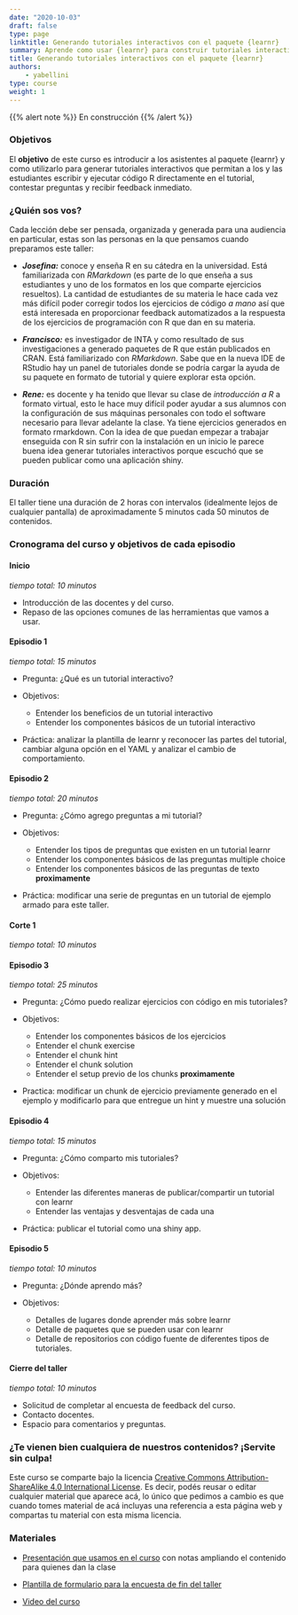 ```yaml
---
date: "2020-10-03"
draft: false
type: page
linktitle: Generando tutoriales interactivos con el paquete {learnr}
summary: Aprende como usar {learnr} para construir tutoriales interactivos con R.
title: Generando tutoriales interactivos con el paquete {learnr}
authors: 
    - yabellini
type: course
weight: 1
---
```


{{% alert note %}}
En construcción
{{% /alert %}}

### Objetivos

El **objetivo** de este curso es introducir a los asistentes al paquete {learnr} y como utilizarlo para generar tutoriales interactivos que permitan a los y las estudiantes escribir y ejecutar código R directamente en el tutorial, contestar preguntas y recibir feedback inmediato.

### ¿Quién sos vos?

Cada lección debe ser pensada, organizada y generada para una audiencia en particular, estas son las personas en la que pensamos cuando preparamos este taller:

* **_Josefina:_** conoce y enseña R en su cátedra en la universidad.  Está familiarizada con _RMarkdown_ (es parte de lo que enseña a sus estudiantes y uno de los formatos en los que comparte ejercicios resueltos).  La cantidad de estudiantes de su materia le hace cada vez más difícil poder corregir todos los ejercicios de código _a mano_ así que está interesada en proporcionar feedback automatizados a la respuesta de los ejercicios de programación con R que dan en su materia.

* **_Francisco:_** es investigador de INTA y como resultado de sus investigaciones a generado paquetes de R que están publicados en CRAN. Está familiarizado con _RMarkdown_. Sabe que en la nueva IDE de RStudio hay un panel de tutoriales donde se podría cargar la ayuda de su paquete en formato de tutorial y quiere explorar esta opción. 

* **_Rene:_** es docente y ha tenido que llevar su clase de _introducción a R_ a formato virtual, esto le hace muy difícil poder ayudar a sus alumnos con la configuración de sus máquinas personales con todo el software necesario para llevar adelante la clase. Ya tiene ejercicios generados en formato rmarkdown. Con la idea de que puedan empezar a trabajar enseguida con R sin sufrir con la instalación en un inicio le parece buena idea generar tutoriales interactivos porque escuchó que se pueden publicar como una aplicación shiny.


### Duración

El taller tiene una duración de 2 horas con intervalos (idealmente lejos de cualquier pantalla) de aproximadamente 5 minutos cada 50 minutos de contenidos.

### Cronograma del curso y objetivos de cada episodio

#### Inicio
_tiempo total: 10 minutos_ 

- Introducción de las docentes y del curso.
- Repaso de las opciones comunes de las herramientas que vamos a usar.

#### Episodio 1 
_tiempo total: 15 minutos_

* Pregunta: ¿Qué es un tutorial interactivo?

* Objetivos: 
  - Entender los beneficios de un tutorial interactivo 
  - Entender los componentes básicos de un tutorial interactivo

* Práctica: analizar la plantilla de learnr y reconocer las partes del tutorial, cambiar alguna opción en el YAML y analizar el cambio de comportamiento.

#### Episodio 2 
_tiempo total: 20 minutos_

* Pregunta: ¿Cómo agrego preguntas a mi tutorial?

* Objetivos:
  - Entender los tipos de preguntas que existen en un tutorial learnr
  - Entender los componentes básicos de las preguntas multiple choice
  - Entender los componentes básicos de las preguntas de texto **proximamente**

* Práctica: modificar una serie de preguntas en un tutorial de ejemplo armado para este taller.

#### Corte 1
_tiempo total: 10 minutos_

#### Episodio 3 
_tiempo total: 25 minutos_

* Pregunta: ¿Cómo puedo realizar ejercicios con código en mis tutoriales?

* Objetivos:
  - Entender los componentes básicos de los ejercicios
  - Entender el chunk exercise
  - Entender el chunk hint
  - Entender el chunk solution
  - Entender el setup previo de los chunks **proximamente**

* Practica: modificar un chunk de ejercicio previamente generado en el ejemplo y modificarlo para que entregue un hint y muestre una solución

#### Episodio 4
_tiempo total: 15 minutos_

* Pregunta: ¿Cómo comparto mis tutoriales?

* Objetivos: 
  - Entender las diferentes maneras de publicar/compartir un tutorial con learnr
  - Entender las ventajas y desventajas de cada una

* Práctica: publicar el tutorial como una shiny app.

#### Episodio 5 
_tiempo total: 10 minutos_

* Pregunta: ¿Dónde aprendo más?

* Objetivos:
  - Detalles de lugares donde aprender más sobre learnr
  - Detalle de paquetes que se pueden usar con learnr
  - Detalle de repositorios con código fuente de diferentes tipos de tutoriales.

#### Cierre del taller
_tiempo total: 10 minutos_

- Solicitud de completar al encuesta de feedback del curso.
- Contacto docentes.
- Espacio para comentarios y preguntas.

### ¿Te vienen bien cualquiera de nuestros contenidos? ¡Servite sin culpa!

Este curso se comparte bajo la licencia [Creative Commons Attribution-ShareAlike 4.0 International License](https://creativecommons.org/licenses/by-sa/4.0/deed.es_ES).
Es decir, podés reusar o editar cualquier material que aparece acá, lo único que pedimos a cambio es que cuando tomes material de acá incluyas una referencia a esta página web y compartas tu material con esta misma licencia.

### Materiales

* [Presentación que usamos en el curso](https://docs.google.com/presentation/d/1QLRUbERgEk85s8qK6mzmMJn7avQ_bEmTn_NzFYgqwkc/edit?usp=sharing) con notas ampliando el contenido para quienes dan la clase

* [Plantilla de formulario para la encuesta de fin del taller](https://docs.google.com/forms/d/1Rw4AMtM32ivHtU-nWufSL1BWe0mmTgHl7953-exZsh8/edit?usp=sharing)

* [Video del curso](https://youtu.be/n6IaftU1yjM)
